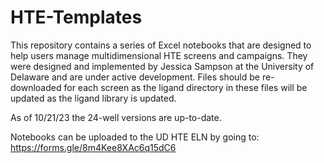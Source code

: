 # HTE-Templates
 
This repository contains a series of Excel notebooks that are designed to help users manage multidimensional HTE screens and campaigns. They were designed and implemented by Jessica Sampson at the University of Delaware and are under active development. Files should be re-downloaded for each screen as the ligand directory in these files will be updated as the ligand library is updated.

As of 10/21/23 the 24-well versions are up-to-date.

Notebooks can be uploaded to the UD HTE ELN by going to: https://forms.gle/8m4Kee8XAc6q15dC6